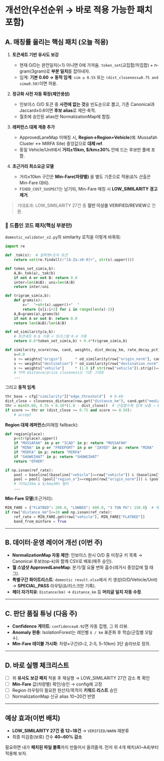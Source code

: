 # 개선안(우선순위 → 바로 적용 가능한 패치 포함)

## A. 매칭률 올리는 핵심 패치 (오늘 적용)

1. **토큰세트 기반 유사도 보강**

   * 현재 O/D는 완전일치(=1) 아니면 0에 가까움. `token_set`(교집합/차집합) + n-gram(3gram)로 **부분 일치**를 잡아내자.
   * 임계: **기본 0.60 → 동적 임계**: `sim ≥ 0.55` 또는 `(dist_closeness≥0.75 and sim≥0.50)`이면 허용.

2. **정규화 사전 자동 확장(제안생성)**

   * 인보이스 O/D 토큰 중 **사전에 없는 것**을 빈도순으로 뽑고, 기존 Canonical과 Jaccard≥0.6이면 **후보 alias**로 제안·축적.
   * 월초에 승인된 alias만 NormalizationMap에 합침.

3. **레퍼런스 대체 계층 추가**

   * ApprovedLaneMap 미매칭 시, **Region→Region+Vehicle**(예: Mussafah Cluster ↔ MIRFA Site) 중앙값으로 **대체 ref**.
   * 동일 Vehicle/Unit에서 **거리±15km, $/km±30%** 안에 드는 후보만 풀에 포함.

4. **초근거리 최소요금 모델**

   * 거리≤10km 구간은 **Min-Fare(차량별)** 을 별도 기준으로 적용(Δ% 산출은 Min-Fare 대비).
   * `FIXED_COST_SUSPECT`는 남기되, Min-Fare 매칭 시 **LOW_SIMILARITY 경고 제거**.

> 기대효과: LOW_SIMILARITY 27건 중 **절반 이상을 VERIFIED/REVIEW**로 전환.

### 🔧 드롭인 코드 패치(핵심 부분만)

`domestic_validator_v2.py`의 similarity 로직을 이렇게 바꿔줘:

```python
import re

def _tok(s):  # 알파벳+숫자 토큰
    return set(re.findall(r"[A-Za-z0-9]+", str(s).upper()))

def token_set_sim(a,b):
    A,B=_tok(a),_tok(b)
    if not A or not B: return 0.0
    inter=len(A&B); uni=len(A|B)
    return inter/uni

def trigram_sim(a,b):
    def grams(x):
        x="  "+str(x).upper()+"  "
        return {x[i:i+3] for i in range(len(x)-2)}
    A,B=grams(a),grams(b)
    if not A or not B: return 0.0
    return len(A&B)/len(A|B)

def od_similarity(a,b):
    # 토큰세트 0.6 가중 + 트리그램 0.4 가중
    return 0.6*token_set_sim(a,b) + 0.4*trigram_sim(a,b)

def similarity_score(row, cand, weights, dist_decay_km, rate_decay_pct):
    s=0.0
    s += weights["origin"]      * od_similarity(row["origin_norm"], cand["origin"])
    s += weights["destination"] * od_similarity(row["destination_norm"], cand["destination"])
    s += weights["vehicle"]     * (1.0 if str(row["vehicle"]).strip()==str(cand["vehicle"]).strip() else 0.0)
    # 이하 distance/price closeness는 기존 그대로
    ...
```

그리고 **동적 임계**:

```python
thr_base = cfg["similarity"]["edge_threshold"]  # 0.60
dist_close = closeness_distance(row.get("distance_km"), cand.get("median_distance_km"))  # 0~1
thr = min(0.60, 0.55 + 0.10*(1.0 - dist_close))  # 근접할수록 임계 낮춤 → 0.55~0.60
if score >= thr or (dist_close >= 0.75 and score >= 0.50):
    # accept
```

**Region 대체 레퍼런스**(미매칭 fallback):

```python
def region(place):
    p=str(place).upper()
    if "MUSSAFAH" in p or "ICAD" in p: return "MUSSAFAH"
    if "MINA" in p or "FREEPORT" in p or "ZAYED" in p: return "MINA"
    if "MIRFA" in p: return "MIRFA"
    if "SHUWEIHAT" in p: return "SHUWEIHAT"
    return "OTHER"

if np.isnan(ref_rate):
    pool = baseline[(baseline["vehicle"]==row["vehicle"]) & (baseline["unit"]==row["unit"])]
    pool = pool[ (pool["region_o"]==region(row["origin_norm"])) & (pool["region_d"]==region(row["destination_norm"])) ]
    # 거리±15km & $/km±30% 필터
    ...
```

**Min-Fare 모델**(초근거리):

```python
MIN_FARE = {"FLATBED": 200.0, "LOWBED": 600.0, "3 TON PU": 150.0}  # 예시
if row["distance_km"]<=10 and np.isnan(ref_rate):
    ref_rate = MIN_FARE.get(row["vehicle"], MIN_FARE["FLATBED"])
    band_from_minfare = True
```

---

## B. 데이터·운영 레이어 개선 (이번 주)

* **NormalizationMap 자동 제안**: 인보이스 원시 O/D 중 미정규 키 목록 → Canonical 후보(top-k)와 함께 CSV로 배포(매주 승인).
* **월 스냅샷 ApprovedLaneMap**: 분기/월 요율 변화 흡수(레거시 중앙값에 월 태그).
* **특별구간 화이트리스트**: `domestic result.xlsx`에서 키 생성(O/D/Vehicle/Unit) → **SPECIAL_PASS** 라우팅(Δ/리스크만 기록).
* **헤더 자가치유**: `Distance(km)` → `distance_km` 등 **머리글 일치 자동 수정**.

---

## C. 판단 품질 튜닝 (다음 주)

* **Confidence 게이트**: `confidence≥0.92`면 자동 집행, 그 외 리뷰.
* **Anomaly 완충**: IsolationForest는 레인별 `$ / km` 표준화 후 학습(군집별 오탐↓).
* **Min-Fare 테이블 가시화**: 차량×구간(0–2, 2–5, 5–10km) 3단 슬라브로 정의.

---

## D. 바로 실행 체크리스트

* [ ] 위 **유사도 보강 패치** 적용 후 재실행 → LOW_SIMILARITY 27건 감소 폭 확인
* [ ] **Min-Fare** 값(차량별) 확인/승인 → config에 고정
* [ ] Region 라우팅이 필요한 원산지/목적지 **키워드 리스트** 승인
* [ ] NormalizationMap 신규 alias 10~20건 반영

---

## 예상 효과(이번 배치)

* **LOW_SIMILARITY 27건 중 12~18건** → `VERIFIED/WARN` 재분류
* 최종 미검증(보류) 건수 **40~60% 감소**

필요하면 내가 **패치된 파일 블록**까지 만들어서 올려줄게. 먼저 위 4개 패치(A1~A4)부터 적용해 보자.
